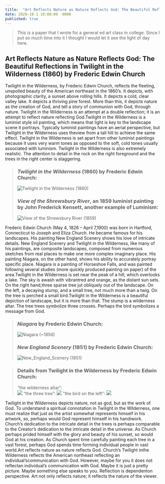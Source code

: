 ```yaml
---
title:  "Art Reflects Nature as Nature Reflects God: The Beautiful Reflections in Twilight in the Wilderness (1860) by Frederic Edwin Church"
date: 2020-10-1 10:00:00 -0000
published: true
---
```


> This is a paper that I wrote for a general ed art class in college. Since I put so much time into it I thought I would let it see the light of day here.

## Art Reflects Nature as Nature Reflects God: The Beautiful Reflections in Twilight in the Wilderness (1860) by Frederic Edwin Church
Twilight in the Wilderness, by Frederic Edwin Church, reflects the fleeting, unspoiled beauty of the American northeast in the 1860’s. It depicts, with photographic clarity, a sunset above rolling hills. It depicts a cold, clear valley lake. It depicts a thriving pine forest. More than this, it depicts nature as the creation of God, and tell a story of communion with God, through nature. Twilight in the Wilderness is an attempt at a double reflection; it is an attempt to reflect nature reflecting God.Twilight in the Wilderness is a luminist style oil painting, which means that light is key to the landscape scene it portrays. Typically luminist paintings have an aerial perspective, but  Twilight in the Wilderness uses theview from a tall hill to achieve the same effect. Twilight in the Wilderness is set apart from other luminist paintings because it uses very warm tones as opposed to the soft, cold tones usually associated with luminism.  Twilight in the Wilderness is also extremely realistic. The attention to detail in the rock on the right foreground and the trees in the right center is staggering.

> ### _Twilight in the Wilderness_ (1860) by Frederic Edwin Church:
> ![_Twilight in the Wilderness_ (1860)](https://sam-hildebrand.github.io/the-blog/img/VisAnalysis/1965.233_print.jpg)
> ### _View of the Shrewsbury River_, an 1859 luminist painting by John Frederick Kensett, another example of Luminism:
> ![_View of the Shrewsbury River_ (1859)](https://sam-hildebrand.github.io/the-blog/img/VisAnalysis/John_F_Kensett_-_View_of_the_Shrewsbury_River,_New_Jersey_-_Google_Art_Project.jpg)

Frederic Edwin Church (May 4, 1826 – April 7,1900) was born in Hartford, Connecticut to Joseph and Eliza Church. He became famous for his landscapes. His painting New England Scenery shows his love of intricate details.  New England Scenery and Twilight in the Wilderness, like many of his paintings, are composite landscapes, composed from numerous sketches from real places to make one more complex imaginary place. His painting Niagara, on the other hand, shows his ability to accurately portray specific place. Niagara is a painting of Horseshoe Falls, and was painted following several studies (more quickly produced painting on paper) of the area.Twilight in the Wilderness is set near the peak of a hill, which overlooks a lake. The sky is awash with vibrantred and orange, as the distant sun sets. On the right hand,three sparse tree jut obliquely out of the landscape. On the left, a decaying stump, and a small tree, not much more than a twig. On the tree is perched a small bird.Twilight in the Wilderness is a beautiful depiction of landscape, but it is more than that. The stump is a wilderness altar. The tree trees symbolize three crosses. Perhaps the bird symbolizes a message from God.

> ### _Niagara_ by Frederic Edwin Church:
> ![_Niagara_ (~1856)](https://sam-hildebrand.github.io/the-blog/img/VisAnalysis/Frederic_Edwin_Church_-_Niagara_Falls_-_WGA04867.jpg)
> ### _New England Scenery_ (1851) by Frederic Edwin Church:
> ![_New_England_Scenery_ (1851)](https://sam-hildebrand.github.io/the-blog/img/VisAnalysis/New_England_Scenery,_Frederic_Edwin_Church,_1851_-_Museum_of_Fine_Arts,_Springfield,_MA_-_DSC03984.JPG)

> ### Details from Twilight in the Wilderness by Frederic Edwin Church:
> “the wilderness altar”:  
> ![](https://sam-hildebrand.github.io/the-blog/img/VisAnalysis/Detail1.jpg)
> “the three tree”:
> ![](https://sam-hildebrand.github.io/the-blog/img/VisAnalysis/Detail2.jpg)
>  "the bird on the left":
> ![](https://sam-hildebrand.github.io/the-blog/img/VisAnalysis/Detail3.jpg)    

Twilight in the Wilderness depicts nature, not as god, but as the work of God. To understand a spiritual connotation in Twilight in the Wilderness, one must realize that just as the artist somewhat represents himself in his artwork, so, perhaps would God represent himself in his handiwork. Church’s dedication to the intricate detail in the trees is perhaps comparable to the Creator’s dedication to the intricate detail in the universe. As Church perhaps prided himself with the glory and beauty of his sunset, so would God at his creation. As Church spent time carefully painting each tree in a vast forest, perhaps God spends time forming individual people in vast world.Art reflects nature as nature reflects God. Church’s Twilight inthe Wilderness reflects the American northeast reflecting an individual’scommunication with God. However, maybe for you it does not reflectan individual’s communication with God. Maybe it is just a pretty picture. Maybe something else speaks to you. Reflection is dependenton perspective. Art not only reflects nature; it reflects the nature of the viewer.
